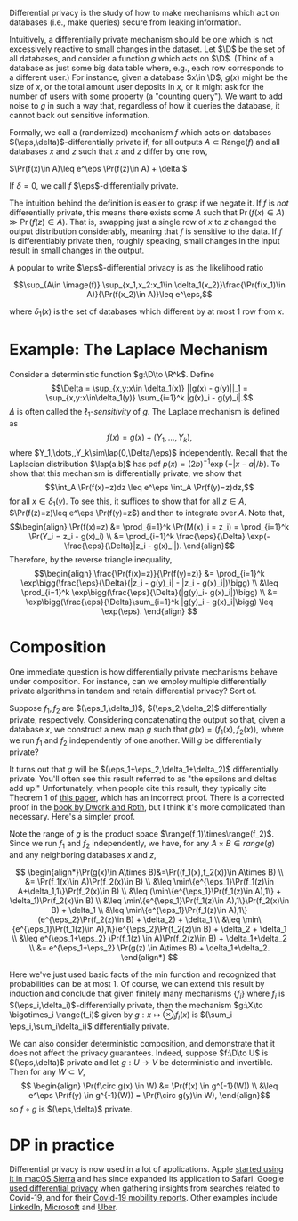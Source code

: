 Differential privacy is the study of how to make mechanisms which act on databases (i.e., make queries) secure from leaking information. 

Intuitively, a differentially private mechanism should be one which is not excessively reactive to small changes in the dataset. Let $\D$ be the set of all databases, and consider a function $g$ which acts on $\D$. (Think of a database as just some big data table where, e.g., each row corresponds to a different user.) For instance, given a database $x\in \D$, $g(x)$ might be the size of $x$, or the total amount user deposits in $x$, or it might ask for the number of users with some property (a "counting query"). We want to add noise to $g$ in such a way that, regardless of how it queries the database, it cannot back out sensitive information. 

Formally, we call a (randomized) mechanism $f$ which acts on databases $(\eps,\delta)$-differentially private if, for all outputs $A\subset \text{Range}(f)$ and all databases $x$ and $z$ such that $x$ and $z$ differ by one row, 

$\Pr(f(x)\in A)\leq e^\eps \Pr(f(z)\in A) + \delta.$

If $\delta=0$, we call $f$ $\eps$-differentially private. 

The intuition behind the definition is easier to grasp if we negate it. If $f$ is _not_ differentially private, this means there exists some $A$ such that $\Pr(f(x)\in A)\gg \Pr(f(z) \in A)$. That is, swapping just a single row of $x$ to $z$ changed the output distribution considerably, meaning that $f$ is sensitive to the data. If $f$ is differentiably private then, roughly speaking, small changes in the input result in small changes in the output. 

A popular to write $\eps$-differential privacy is as the likelihood ratio

$$\sup_{A\in \image(f)} \sup_{x_1,x_2:x_1\in \delta_1(x_2)}\frac{\Pr(f(x_1)\in A)}{\Pr(f(x_2)\in A)}\leq e^\eps,$$

where $\delta_1(x)$ is the set of databases which different by at most 1 row from $x$. 

# Example: The Laplace Mechanism

Consider a deterministic function $g:\D\to \R^k$.  Define 
$$\Delta = \sup_{x,y:x\in \delta_1(x)} ||g(x) - g(y)||_1 = \sup_{x,y:x\in\delta_1(y)} \sum_{i=1}^k |g(x)_i - g(y)_i|.$$
$\Delta$ is often called the $\ell_1$-_sensitivity_ of $g$. The Laplace mechanism is defined as 
$$f(x) = g(x) + (Y_1,\dots,Y_k),$$
where $Y_1,\dots,,Y_k\sim\lap(0,\Delta/\eps)$ independently. Recall that the Laplacian distribution $\lap(a,b)$ has pdf $p(x) = (2b)^{-1}\exp(-|x-a|/b)$. To show that this mechanism is differentially private, we show that 
$$\int_A \Pr(f(x)=z)dz \leq e^\eps \int_A \Pr(f(y)=z)dz,$$
for all $x\in\delta_1(y)$. To see this, it suffices to show that for all $z\in A$, $\Pr(f(z)=z)\leq e^\eps \Pr(f(y)=z$) and then to integrate over $A$. Note that, 
$$\begin{align}
\Pr(f(x)=z) &= \prod_{i=1}^k \Pr(M(x)_i = z_i) = \prod_{i=1}^k \Pr(Y_i = z_i - g(x)_i) \\
&= \prod_{i=1}^k \frac{\eps}{\Delta} \exp(-\frac{\eps}{\Delta}|z_i - g(x)_i|).
\end{align}$$
Therefore, by the reverse triangle inequality, 
$$\begin{align}
\frac{\Pr(f(x)=z)}{\Pr(f(y)=z)} &= \prod_{i=1}^k \exp\bigg(\frac{\eps}{\Delta}(|z_i - g(y)_i| - |z_i - g(x)_i|)\bigg) \\ 
&\leq \prod_{i=1}^k \exp\bigg(\frac{\eps}{\Delta}(|g(y)_i- g(x)_i|)\bigg) \\ 
&= \exp\bigg(\frac{\eps}{\Delta}\sum_{i=1}^k |g(y)_i - g(x)_i|\bigg) \leq \exp(\eps).
\end{align}
$$

# Composition 

One immediate question is how differentially private mechanisms behave under composition. For instance, can we employ multiple differentially private algorithms in tandem and retain differential privacy? Sort of. 

Suppose $f_1,f_2$ are $(\eps_1,\delta_1)$, $(\eps_2,\delta_2)$ differentially private, respectively. Considering concatenating the output so that, given a database $x$, we construct a new map $g$ such that $g(x) = (f_1(x), f_2(x))$, where we run $f_1$ and $f_2$ independently of one another. Will $g$ be differentially private? 

It turns out that $g$ will be $(\eps_1+\eps_2,\delta_1+\delta_2)$ differentially private. You'll often see this result referred to as "the epsilons and deltas add up." Unfortunately, when people cite this result, they typically cite Theorem 1 of [this paper](https://www.iacr.org/archive/eurocrypt2006/40040493/40040493.pdf), which has an incorrect proof.  There is a corrected proof in the [book by Dwork and Roth](https://www.cis.upenn.edu/~aaroth/Papers/privacybook.pdf), but I think it's more complicated than necessary. Here's a simpler proof. 

Note the range of $g$ is the product space $\range(f_1)\times\range(f_2)$.  Since we run $f_1$ and $f_2$ independently, we have, for any $A\times B\in range(g)$ and any neighboring databases $x$ and $z$, 

$$
\begin{align*}\Pr(g(x)\in A\times B)&=\Pr((f_1(x),f_2(x))\in A\times B) \\ &= \Pr(f_1(x)\in A)\Pr(f_2(x)\in B)  \\ 
&\leq \min\{e^{\eps_1}\Pr(f_1(z)\in A+\delta_1,1\}\Pr(f_2(x)\in B) \\ 
&\leq (\min\{e^{\eps_1}\Pr(f_1(z)\in A),1\} + \delta_1)\Pr(f_2(x)\in B) \\ 
&\leq \min\{e^{\eps_1}\Pr(f_1(z)\in A),1\}\Pr(f_2(x)\in B) + \delta_1 \\ 
&\leq \min\{e^{\eps_1}\Pr(f_1(z)\in A),1\}(e^{\eps_2}\Pr(f_2(z)\in B) + \delta_2) + \delta_1 \\ 
&\leq \min\{e^{\eps_1}\Pr(f_1(z)\in A),1\}(e^{\eps_2}\Pr(f_2(z)\in B)  + \delta_2 + \delta_1 \\ 
&\leq e^{\eps_1+\eps_2} \Pr(f_1(z) \in A)\Pr(f_2(z)\in B) + \delta_1+\delta_2 \\ 
&= e^{\eps_1+\eps_2} \Pr(g(z) \in A\times B) + \delta_1+\delta_2.
\end{align*}
$$

Here we've just used basic facts of the min function and recognized that probabilities can be at most 1. Of course, we can extend this result by induction and conclude that given finitely many mechanisms $\{f_i\}$ where $f_i$ is $(\eps_i,\delta_i)$-differentially private, then the mechanism $g:\X\to \bigotimes_i \range(f_i)$ given by  $g:x\mapsto \otimes_i f_i(x)$ is $(\sum_i \eps_i,\sum_i\delta_i)$ differentially private. 

We can also consider deterministic composition, and demonstrate that it does not affect the privacy guarantees. Indeed, suppose $f:\D\to U$ is $(\eps,\delta)$ private and let $g:U\to V$ be deterministic and invertible. Then for any $W\subset V$,
$$
\begin{align}
\Pr(f\circ g(x) \in W) &= \Pr(f(x) \in g^{-1}(W)) \\
&\leq e^\eps \Pr(f(y) \in g^{-1}(W)) = \Pr(f\circ g(y)\in W),
\end{align}$$ so $f\circ g$ is  $(\eps,\delta)$ private. 

# DP in practice 

Differential privacy is now used in a lot of applications. Apple [started using it in macOS Sierra](https://www.apple.com/privacy/docs/Differential_Privacy_Overview.pdf) and has since expanded its application to Safari. Google [used differential privacy](https://arxiv.org/pdf/2107.01179.pdf) when gathering insights from searches related to Covid-19, and for their [Covid-19 mobility reports](https://arxiv.org/pdf/2004.04145.pdf). Other examples include [LinkedIn](https://arxiv.org/pdf/2010.13981.pdf), [Microsoft](https://proceedings.neurips.cc/paper/2017/file/253614bbac999b38b5b60cae531c4969-Paper.pdf) and [Uber](https://www.usenix.org/conference/enigma2018/presentation/ensign). 